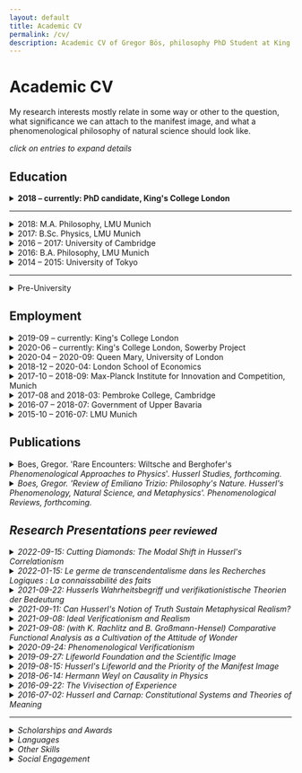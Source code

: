 ```yaml
---
layout: default
title: Academic CV
permalink: /cv/
description: Academic CV of Gregor Bös, philosophy PhD Student at King's College London.
---
```


<!--
Template is:
<details>
<summary>
</summary>
</details>
This could probably be made more useful with a CSS styling
-->

# Academic CV
<p>
My research interests mostly relate in some way or other to the question, what significance we can attach to the manifest image, and what a phenomenological philosophy of natural science should look like. </p>


_click on entries to expand details_
<!-- ## Area of Specialization
## Area of Competence -->

## Education
<details>
<summary><b>2018 &ndash; currently: PhD candidate, King's College London</b>
</summary>

Research Topic:_The Phenomenological Lifeworld as a Foundation of Natural Science_

Primary Supervisor: Mark Textor


</details>

---

<details>
<summary>2018: M.A. Philosophy, LMU Munich
</summary>
Dissertation Topic: <em>Husserl's Philosophy of Natural Science and Scientific Realism</em>

Thesis Supervisors: Christopher Erhard, Alexander Reutlinger
</details>

<details>
<summary>2017: B.Sc. Physics, LMU Munich
</summary>

Thesis Topic: <em>Sequential Artificial Neural Networks for the Trigger of the Belle II Experiment</em>

Analysis of artificial neural networks used for live analysis of data in
a particle physics experiment in Tsukuba, Japan

Thesis Supervisor: Prof. Christian Kiesling (LMU and Max-Planck Institute for Physics)
</details>

<details>
<summary>2016 &ndash; 2017: University of Cambridge
</summary>

Research Student, Department of Philosophy, Hughes Hall College
</details>

<details>
<summary> 2016: B.A. Philosophy, LMU Munich
</summary>

Thesis: <em>Carnap’s ‘Aufbau’ in a Husserlian Context. Towards a phenomenological ‘Aufbau’ or a logicist phenomenology.</em>

Thesis Supervisor: Christopher Erhard
</details>

<details>
<summary> 2014 &ndash; 2015: University of Tokyo
</summary>

Exchange Student in the USTEP-Programme
</details>


---


<details>
<summary> Pre-University
</summary>

2011 &ndash; 2012: European Voluntary Service at youth centre a.s.b.l. in Troisvierges, Luxembourg

Abitur in Baden-Württemberg (best of 123 graduates). Core subjects: physics, fine arts

</details>
<p></p>

## Employment
<details>
<summary>2019-09 &ndash; currently: King's College London
</summary>

Graduate Teaching Assistant for the modules:
- Belief and Decision Under Uncertainty x2 (Prof. Alexander Bird)
- Methodology x2 (Prof. Julien Dutant, Prof. Clayton Littlejohn)
- Ethics and Politics of Science and Technology (Dr. Matteo Mameli)
- Neuroscience and the Mind (Dr. Adrian Alsmith, summative assessment only)
</details>

<details>
<summary>2020-06 &ndash; currently: King's College London, Sowerby Project
</summary>

Project Assistant for the [Peter Sowerby Philosophy of Medicine Project](https://www.philosophyandmedicine.org)
</details>


<details>
<summary>2020-04 &ndash; 2020-09: Queen Mary, University of London
</summary>

Research Assistant for Dr. Moqi Groen-Xu, School of Economics and Finance

Database matching and citation network analysis.
</details>



<details>
<summary>2018-12 &ndash; 2020-04: London School of Economics
</summary>

Occasional Research Assistant for Dr. Moqi Groen-Xu, Department of Finance

Collation and explorative analysis of metadata for 17m scientific articles (Scopus, Python)
</details>
<details>
<summary> 2017-10 &ndash; 2018-09: Max-Planck Institute for Innovation and Competition, Munich
</summary>

Student Research Assistant under Dietmar Harhoff

Application of machine learning tools on patent and
publication abstract databases (Python)
</details>
<details>
<summary> 2017-08 and 2018-03: Pembroke College, Cambridge
</summary>

Programme Assistant for 2 Japanese Summer Schools

Support of lecturers, individual tutoring, organization of extracurricular activities, pastoral care for high school and undergraduate students
</details>
<details>
<summary>
2016-07 &ndash; 2018-07: Government of Upper Bavaria
</summary>

5 Philosophy Workshops for gifted students, 9th and 11th grade
</details>
<details>
<summary> 2015-10 &ndash; 2016-07: LMU Munich
</summary>

Tutor and Research Tutor for two seminars on “Edmund Husserl: Logical Investigations". Seminar jointly organised with Prof. Verena Mayer.
</details>
<p></p>

## Publications
<details>
<summary> Boes, Gregor. 'Rare Encounters: Wiltsche and Berghofer's     <i>Phenomenological Approaches to Physics</i>'. <i>Husserl Studies<i>, forthcoming. </summary>

---

book review, peer-reviewed, 5,300 words
</details>


<details>
<summary> Boes, Gregor. 'Review of Emiliano Trizio: Philosophy's Nature. Husserl's Phenomenology, Natural Science, and Metaphysics'. <i>Phenomenological Reviews<i>, forthcoming. </summary>

---

book review, invited by the journal, 5,000 words
</details>



## Research Presentations <small>peer reviewed</small>

<details>
<summary> 2022-09-15: <i>Cutting Diamonds: The Modal Shift in Husserl's Correlationism </i> </summary>

---

GAP11 Triannual Conference of the German Society for Analytic Philosophy, Humboldt-Universität zu Berlin, Germany
</details>


<details>
<summary> 2022-01-15: <i>Le germe de transcendentalisme dans les </i> Recherches Logiques <i> : La connaissabilité des faits </i> </summary>

---

[The origin of transcendentalism in the Logical Investigations: the knowability of facts],
Young Researchers seminar, University of Paris 1, Panthéon-Sorbonne, France
</details>


<details>
<summary> 2021-09-22: <i>Husserls Wahrheitsbegriff und verifikationistische Theorien der Bedeutung</i></summary>

---

[Husserl's notion of truth and verificationist theories of meaning],
German Phenomenological Society (DGPF) Doctoral Colloquium, Jena, Germany
</details>

<details>
<summary> 2021-09-11: <i>Can Husserl's Notion of Truth Sustain Metaphysical Realism?</i></summary>

---

SoPhiA Conference for Young Analytic Philosophy, Salzburg, Austria (online) ([slides](/dl/2021-09-11-Salzburg_presentation.pdf))
</details>

<details>
<summary> 2021-09-08: <i>Ideal Verificationism and Realism</i></summary>

---

First Austrian Summer School in Phenomenology, Graz, Austria (online) ([slides](/dl/2021-09-08_Graz_presentation.pdf))

</details>


<details>
<summary> 2021-09-08: (with K. Rachlitz and B. Großmann-Hensel) <i>Comparative Functional Analysis as a Cultivation of the Attitude of Wonder</i></summary>

---

PHILOS Colloquium on Philosophy and Organization Studies, Rhodes, Greece (online)

</details>

<details>
<summary> 2020-09-24: <i>Phenomenological Verificationism</i></summary>

---

Start of Year Departmental Conference, King’s College London, UK

</details>



<details>
<summary> 2019-09-27: <i>Lifeworld Foundation and the Scientific Image</i></summary>

---

Presented at the 2nd Phenomenological Approaches to Physics Conference, Stony Brook University, NY, USA. ([slides](/dl/2019-09_Stony_Brook.pdf))

</details>

<details>
<summary> 2019-08-15: <i>Husserl's Lifeworld and the Priority of the Manifest Image</i>
</summary>

---

Presented at the 2019 Summer School in Phenomenology and Philosophy of Mind, Centre for Subjectivity Research, Copenhagen. ([slides](/dl/2019_Copenhagen.pdf))

</details>

<details>
<summary> 2018-06-14: <i>Hermann Weyl on Causality in Physics</i>
</summary>

---

Presented at the International Conference: _Phenomenological Approaches to Physics_, University of Graz, Austria.

</details>
<details>
<summary> 2016-09-22: <i>The Vivisection of Experience</i>
</summary>

---

Presented at the 2nd International Conference in Philosophy of Mind, University of Minho, Braga, Portugal

</details>

<details>
<summary> 2016-07-02: <i>Husserl and Carnap: Constitutional Systems and Theories of Meaning</i>
</summary>

---

International Undergraduate Conference in Analytic Philosophy at Bayreuth University

</details>
<p></p>

---

<details>
<summary> Scholarships and Awards
</summary>

- 2020: King's College London Global Research Grant. Supporting a Research Stay at the [Centre for Subjectivity Research](https://www.cfs.ku.dk), University of Copenhagen
- 2018 &ndash; 2021: King's College London Faculty of Arts and Humanities: Full PhD Scholarship
- 2012 &ndash; 2018: National Academic Merit Foundation (Studienstiftung)
- 2016 &ndash; 2017: DAAD Graduate Study Abroad Scholarship
- 2014 &ndash; 2015: Full Scholarship of the Japanese Student Service Organisation (JASSO)
- 05/2015: "Green Stories" Project Scholarship for a reportage on the life in Fukushima prefecture, article published in German [here](https://www.lizzynet.de/wws/ein-vergifteter-name.php?sid=54339215369202175156525552555960) and in [Novo Argumente](https://www.novo-argumente.com/artikel/fukushima_ein_vergifteter_name)
- 03/2014: Project Scholarship from the German-French Youth Organisation: _This is art. Can we trash it?_ On the administration of artists' heritages. Sojourn in Paris
- Jean-Walter prize of the zis-foundation for the reportage: _The philosophy of physicists. Fundamental Research and Multicultural Context at CERN_, previously project scholarship

</details>


<details>
<summary> Languages
</summary>

- German: Mother Tongue
- English: C2 certified
- French: Competent (ca. C1)
- Japanese: Basic (ca. A2 / JLPT N3)
- Spanish: Basic (ca. A2)

</details>

<details>
<summary> Other Skills
</summary>

- Programming (Python: pandas, scikit-learn; LaTeX; basic Octave; HPC computing on LSE's _fabian_ and QMUL's _Apocrita_ clusters)
- Coursera Certificate _Machine Learning_ with Andrew Ng (verified)
- Photography and Film Editing, basic WordPress knowledge
</details>

<details>
<summary> Social Engagement
</summary>

- Steering committee member and mentor for the [zis-foundation](https://www.zis-reisen.de/en/) (est. 1956) which offers scholarships to youth aged 16-21 to realize educational travel projects
</details>
